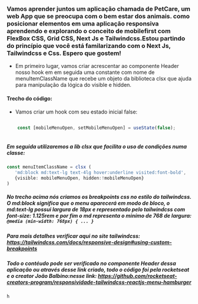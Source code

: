 ### Vamos aprender juntos um aplicação chamada de PetCare, um web App  que se preocupa com o bem estar dos animais. como posicionar elementos em uma aplicação responsiva aprendendo e explorando o conceito de mobilefirst com FlexBox CSS, Grid CSS, Next Js e Tailwindcss.Estou partindo do princípio que você está familarizando com o Next Js, Tailwindcss e Css. Espero que gostem!

- Em primeiro lugar, vamos criar  acrescentar ao componente Header nosso hook em em seguida uma constante com nome de menuItemClassName que recebe um objeto da biblioteca clsx que ajuda para manipulação da lógica do visible e hidden.

#### Trecho do código:

 - Vamos criar um hook com seu estado inicial false:


```ts

    const [mobileMenuOpen, setMobileMenuOpen] = useState(false);
    
```
   
  ##### Em seguida utilizaremos  a lib clsx que facilita o uso de condições numa classe:


```ts
const menuItemClassName = clsx (
   'md:block md:text-lg text-4lg hover:underline visited:font-bold',
   {visible: mobileMenuOpen, hidden:!mobileMenuOpen}
)

```
##### No trecho acima nós criamos os breakpoints css no estilo do tailwindcss. O md:block significa que o menu aparecerá em modo de bloco, o md:text-lg possui largura de 18px  e representado pelo tailwindcss com font-size: 1.125rem e por fim o md representa o minímo de 768 de largura: ```@media (min-width: 768px) { ... } ```

##### Para mais detalhes verificar aqui no site tailwindcss: https://tailwindcss.com/docs/responsive-design#using-custom-breakpoints

##### Todo o contéudo pode ser verificado no componente Header dessa aplicação ou através desse link criado, todo o código foi pela rocketseat e o creator João Balbino:nesse link:  https://github.com/rocketseat-creators-program/responsividade-tailwindcss-reactjs-menu-hamburger
    h